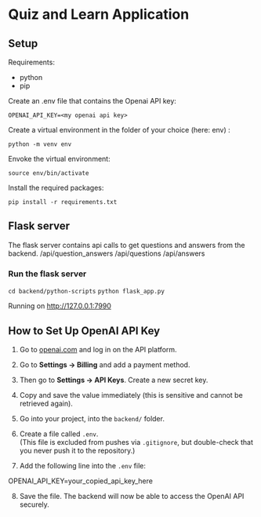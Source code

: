 # Quiz and Learn Application

## Setup

Requirements:
- python
- pip

Create an .env file that contains the Openai API key:

` OPENAI_API_KEY=<my openai api key> `

Create a virtual environment in the folder of your choice (here: env) :

` python -m venv env `

Envoke the virtual environment:

` source env/bin/activate `

Install the required packages:

` pip install -r requirements.txt `


## Flask server

The flask server contains api calls to get questions and answers from the backend.
/api/question_answers
/api/questions
/api/answers

### Run the flask server

` cd backend/python-scripts `
` python flask_app.py `

Running on http://127.0.0.1:7990


## How to Set Up OpenAI API Key

1. Go to [openai.com](https://openai.com/) and log in on the API platform.

2. Go to **Settings → Billing** and add a payment method.

3. Then go to **Settings → API Keys**. Create a new secret key.

4. Copy and save the value immediately (this is sensitive and cannot be retrieved again).

5. Go into your project, into the `backend/` folder.

6. Create a file called `.env`.  
   (This file is excluded from pushes via `.gitignore`, but double-check that you never push it to the repository.)

7. Add the following line into the `.env` file:

OPENAI_API_KEY=your_copied_api_key_here

8. Save the file. The backend will now be able to access the OpenAI API securely.

